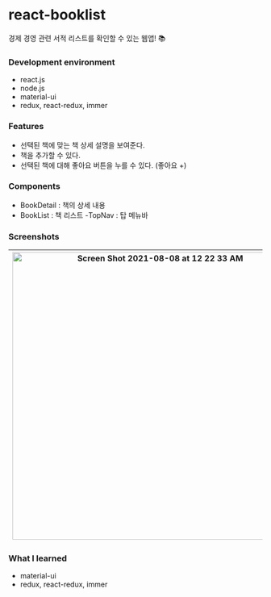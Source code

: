 # react-booklist
경제 경영 관련 서적 리스트를 확인할 수 있는 웹앱! 📚

### Development environment
- react.js
- node.js
- material-ui
- redux, react-redux, immer

### Features
- 선택된 책에 맞는 책 상세 설명을 보여준다. 
- 책을 추가할 수 있다. 
- 선택된 책에 대해 좋아요 버튼을 누를 수 있다. (좋아요 +)

### Components
- BookDetail : 책의 상세 내용
- BookList : 책 리스트
-TopNav : 탑 메뉴바

### Screenshots
| <img width="570" alt="Screen Shot 2021-08-08 at 12 22 33 AM" src="https://user-images.githubusercontent.com/33794732/128605254-920eb0f0-163a-479e-9fa5-aaf4e8a3aea8.png"> | <img width="570" alt="Screen Shot 2021-08-08 at 12 22 48 AM" src="https://user-images.githubusercontent.com/33794732/128605258-feb68e08-474e-43e7-b3db-796b3570e6af.png"> | <img width="570" alt="Screen Shot 2021-08-08 at 12 23 40 AM" src="https://user-images.githubusercontent.com/33794732/128605259-061aa04f-78d9-47be-b1c6-bb2c6f859759.png"> |
|---|:---:|---:|


### What I learned
- material-ui
- redux, react-redux, immer